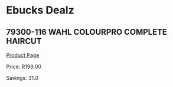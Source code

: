 
# Ebucks Dealz
## 79300-116 WAHL COLOURPRO COMPLETE HAIRCUT
[Product Page](https://www.ebucks.com/web/shop/productSelected.do?prodId=1191138928&catId=375509364)

Price: R199.00

Savings: 31.0


	